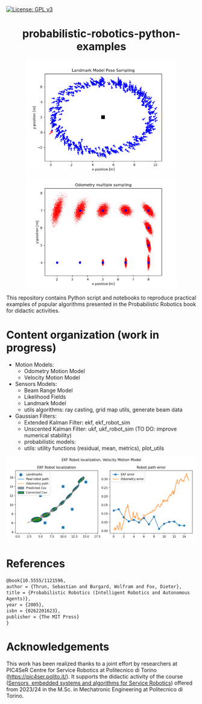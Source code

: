 [![License: GPL v3](https://img.shields.io/badge/License-GPLv3-blue.svg)](https://www.gnu.org/licenses/gpl-3.0) 

<h1 align="center">  probabilistic-robotics-python-examples
</h1>


<p align="center">
  <img src=./readme_images/landmark_model_sampling.png alt="Alternative text" width="400">
  <img src=./readme_images/multi_odometry_samples.png alt="Alternative text" width="400"/>
</p>

This repository contains Python script and notebooks to reproduce practical examples of popular algorithms presented in the Probabilistic Robotics book for didactic activities.

# Content organization (work in progress)
  - Motion Models:
    - Odometry Motion Model
    - Velocity Motion Model
  - Sensors Models:
    - Beam Range Model 
    - Likelihood Fields
    - Landmark Model
    - utils algorithms: ray casting, grid map utils, generate beam data
  - Gaussian Filters:
    - Extended Kalman Filter: ekf, ekf_robot_sim
    - Unscented Kalman Filter: ukf, ukf_robot_sim (TO DO: improve numerical stability)
    - probabilistic models: 
    - utils: utility functions (residual, mean, metrics), plot_utils

<p align="center">
  <img src=./readme_images/expected_output_odom.png alt="Alternative text" width="650"/>
</p>

# References
```
@book{10.5555/1121596,
author = {Thrun, Sebastian and Burgard, Wolfram and Fox, Dieter},
title = {Probabilistic Robotics (Intelligent Robotics and Autonomous Agents)},
year = {2005},
isbn = {0262201623},
publisher = {The MIT Press}
}
```

# Acknowledgements
This work has been realized thanks to a joint effort by researchers at PIC4SeR Centre for Service Robotics at Politecnico di Torino (https://pic4ser.polito.it/). It supports the didactic activity of the course ([Sensors, embedded systems and algorithms for Service Robotics](https://didattica.polito.it/pls/portal30/gap.pkg_guide.viewGap?p_cod_ins=01HFWQW&p_a_acc=2025&p_header=S&p_lang=IT&multi=N)) offered from 2023/24 in the M.Sc. in Mechatronic Engineering at Politecnico di Torino. 
